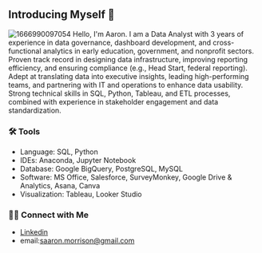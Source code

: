 ## Introducing Myself 👋

![1666990097054](https://github.com/user-attachments/assets/49699984-ecf3-409c-a925-d815cb7a9d4d)
Hello, I'm Aaron. I am a Data Analyst with 3 years of experience in data governance, dashboard development, and cross-functional analytics in early education, government, and nonprofit sectors. Proven track record in designing data infrastructure, improving reporting efficiency, and ensuring compliance (e.g., Head Start, federal reporting). Adept at translating data into executive insights, leading high-performing teams, and partnering with IT and operations to enhance data usability. Strong technical skills in SQL, Python, Tableau, and ETL processes, combined with experience in stakeholder engagement and data standardization.

### 🛠️ Tools
- Language: SQL, Python
- IDEs: Anaconda, Jupyter Notebook
- Database: Google BigQuery, PostgreSQL, MySQL
- Software: MS Office, Salesforce, SurveyMonkey, Google Drive & Analytics, Asana, Canva
- Visualization: Tableau, Looker Studio

### 👋🏻 Connect with Me
- [Linkedin](https://www.linkedin.com/in/saaronmorrison/)
- email:saaron.morrison@gmail.com
